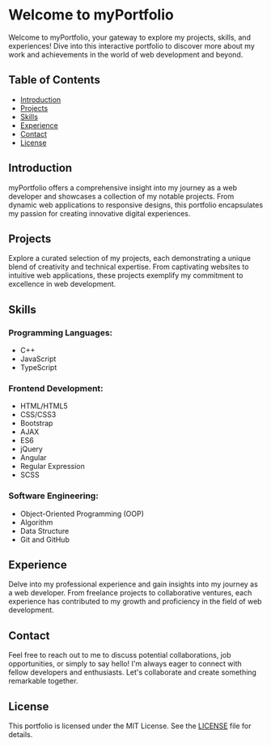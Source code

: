 # Welcome to myPortfolio

Welcome to myPortfolio, your gateway to explore my projects, skills, and experiences! Dive into this interactive portfolio to discover more about my work and achievements in the world of web development and beyond.

## Table of Contents
- [Introduction](#introduction)
- [Projects](#projects)
- [Skills](#skills)
- [Experience](#experience)
- [Contact](#contact)
- [License](#license)

## Introduction
myPortfolio offers a comprehensive insight into my journey as a web developer and showcases a collection of my notable projects. From dynamic web applications to responsive designs, this portfolio encapsulates my passion for creating innovative digital experiences.

## Projects
Explore a curated selection of my projects, each demonstrating a unique blend of creativity and technical expertise. From captivating websites to intuitive web applications, these projects exemplify my commitment to excellence in web development.

## Skills
### Programming Languages:
- C++
- JavaScript
- TypeScript

### Frontend Development:
- HTML/HTML5
- CSS/CSS3
- Bootstrap
- AJAX
- ES6
- jQuery
- Angular
- Regular Expression
- SCSS

### Software Engineering:
- Object-Oriented Programming (OOP)
- Algorithm
- Data Structure
- Git and GitHub

## Experience
Delve into my professional experience and gain insights into my journey as a web developer. From freelance projects to collaborative ventures, each experience has contributed to my growth and proficiency in the field of web development.

## Contact
Feel free to reach out to me to discuss potential collaborations, job opportunities, or simply to say hello! I'm always eager to connect with fellow developers and enthusiasts. Let's collaborate and create something remarkable together.

## License
This portfolio is licensed under the MIT License. See the [LICENSE](LICENSE) file for details.
